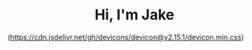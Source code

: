 
<h1 align="center">
  Hi, I'm Jake
</h2>

(https://cdn.jsdelivr.net/gh/devicons/devicon@v2.15.1/devicon.min.css)
          
